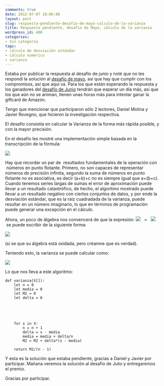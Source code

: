 ```yaml
---
comments: true
date: 2012-07-07 18:06:08
layout: post
slug: respuesta-pendiente-desafio-de-mayo-calculo-de-la-varianza
title: Respuesta pendiente, desafío de Mayo, cálculo de la varianza
wordpress_id: 408
categories:
- Sin categoría
tags:
- cálculo de desviación estándar
- cálculo numérico
- varianza
---
```


Estaba por publicar la respuesta al desafío de junio y noté que no les respondí la solución al [desafío de mayo](http://www.programando.org/blog/2012/05/desafio-2012-05-un-poco-de-estadistica/), así que hay que cumplir con los compromisos, así que aquí va. Para los que están esperando la respuesta y los ganadores del [desafío de Junio](http://www.programando.org/blog/2012/06/desafio-2012-06-el-problema-de-hamming-hay-premio/) tendrán que esperar un día más, así que los que aún no se animan, tienen unas horas más para intentar ganar la giftcard de Amazón.

Tengo que mencionar que participaron sólo 2 lectores, Daniel Molina y Javier Rovegno, que hicieron la investigación respectiva.

El desafío consistía en calcular la Varianza de la forma más rápida posible, y con la mayor precisión.

En el desafío les mostré una implementación simple basada en la transcripción de la fórmula:

![](http://www.programando.org/blog/wp-content/uploads/2012/05/varianza.png)

Hay que recordar un par de  resultados fundamentales de la operación con  números en punto flotante. Primero, no son capaces de representar números de precisión infinita, segundo la suma de números en punto flotante no es asociativa, es decir (a+b)+c no es siempre igual que a+(b+c). Cuando tenemos series largas de sumas el error de aproximación puede llevar a un resultado catastrófico, de hecho, el algoritmo mostrado puede llevar a un resultado negativo con ciertos conjuntos de datos, y por ende la desviación estándar, que es la raiz cuadradada de la varianza, puede resultar en un número imaginario, lo que en términos de programación puede generar una excepción en el cálculo.

Ahora, un poco de álgebra nos convencerá de que la expresión: ![](http://www.programando.org/blog/wp-content/uploads/2012/07/m2n.png)   =   ![](http://www.programando.org/blog/wp-content/uploads/2012/07/sxn2.png) se puede escribir de la siguiente forma:

[![](http://www.programando.org/blog/wp-content/uploads/2012/07/m2nrec.png)](http://www.programando.org/blog/wp-content/uploads/2012/07/m2nrec.png)

(sí se que su álgebra está oxidada, pero créanme que es verdad).

Teniendo esto, la varianza se puede calcular como:

[![](http://www.programando.org/blog/wp-content/uploads/2012/07/s2n.png)](http://www.programando.org/blog/wp-content/uploads/2012/07/s2n.png)

Lo que nos lleva a este algoritmo:

    
    def varianza(X[]):
        let n = 0
        let media = 0
        let M2 = 0
        let delta = 0



    
     
        for x in X:
            n = n + 1
            delta = x - media
            media = media + delta/n
            M2 = M2 + delta*(x - media)
    
        return M2/(n - 1)


Y esta es la solución que estaba pendiente, gracias a Daniel y Javier por participar. Mañana veremos la solución al desafío de Julio y entregaremos el premio.

Gracias por participar.
